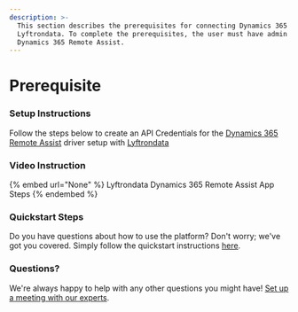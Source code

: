```yaml
---
description: >-
  This section describes the prerequisites for connecting Dynamics 365 Remote Assist to
  Lyftrondata. To complete the prerequisites, the user must have admin access to
  Dynamics 365 Remote Assist.
---
```


# Prerequisite

<mark style="color:blue;"></mark>

### Setup Instructions

Follow the steps below to create an API Credentials for the [Dynamics 365 Remote Assist](None) driver setup with [Lyftrondata](https://www.lyftrondata.com)

### Video Instruction

{% embed url="None" %}
Lyftrondata Dynamics 365 Remote Assist App Steps
{% endembed %}

### Quickstart Steps

Do you have questions about how to use the platform? Don't worry; we've got you covered. Simply follow the quickstart instructions [here](README.md).

### Questions? <a href="#questions" id="questions"></a>

We're always happy to help with any other questions you might have! [Set up a meeting with our experts](https://www.lyftrondata.com/book-a-meeting/).

